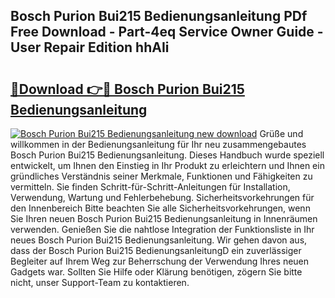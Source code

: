 ## Bosch Purion Bui215 Bedienungsanleitung PDf Free Download - Part-4eq Service Owner Guide - User Repair Edition hhAIi

# <h2><a href="http://df5q2qi.blite.top/?on=Bosch+Purion+Bui215+Bedienungsanleitung">🔗Download 👉🔴 Bosch Purion Bui215 Bedienungsanleitung</a></h2>

[![Bosch Purion Bui215 Bedienungsanleitung new download](https://i.imgur.com/lujVjoI.png)](http://df5q2qi.blite.top/?on=Bosch+Purion+Bui215+Bedienungsanleitung)
Grüße und willkommen in der Bedienungsanleitung für Ihr neu zusammengebautes Bosch Purion Bui215 Bedienungsanleitung. Dieses Handbuch wurde speziell entwickelt, um Ihnen den Einstieg in Ihr Produkt zu erleichtern und Ihnen ein gründliches Verständnis seiner Merkmale, Funktionen und Fähigkeiten zu vermitteln. Sie finden Schritt-für-Schritt-Anleitungen für Installation, Verwendung, Wartung und Fehlerbehebung. Sicherheitsvorkehrungen für den Innenbereich Bitte beachten Sie alle Sicherheitsvorkehrungen, wenn Sie Ihren neuen Bosch Purion Bui215 Bedienungsanleitung in Innenräumen verwenden. Genießen Sie die nahtlose Integration der Funktionsliste in Ihr neues Bosch Purion Bui215 Bedienungsanleitung. Wir gehen davon aus, dass der Bosch Purion Bui215 BedienungsanleitungD ein zuverlässiger Begleiter auf Ihrem Weg zur Beherrschung der Verwendung Ihres neuen Gadgets war. Sollten Sie Hilfe oder Klärung benötigen, zögern Sie bitte nicht, unser Support-Team zu kontaktieren.
